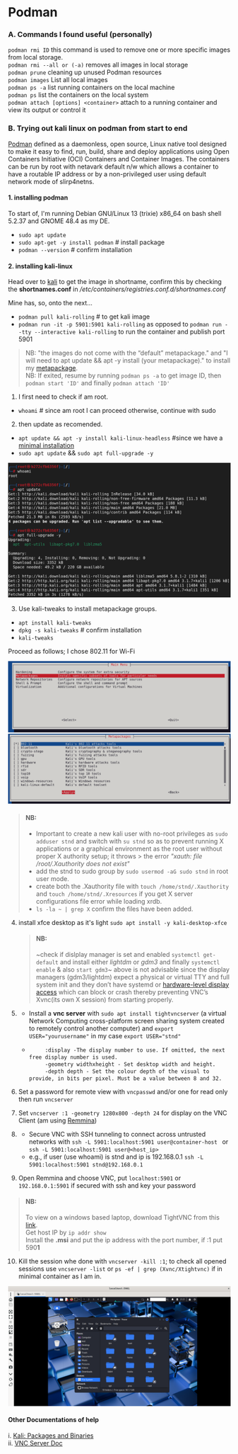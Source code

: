 # Podman

### A. Commands I found useful (personally)

   `podman rmi ID` this command is used to remove one or more specific images from local storage.  
   `podman rmi --all or (-a)`  removes all images in local storage  
   `podman prune` cleaning up unused Podman resources  
   `podman images` List all local images   
   `podman ps -a` list running containers on the local machine  
   `podman ps` list the containers on the local system  
   `podman attach [options] <container>` attach to a running container and view its output or control it  



### B. Trying out kali linux on podman from start to end

[Podman](https://docs.podman.io/en/latest/) defined as a daemonless, open source, Linux native tool designed to make it easy to find, run, build, share and deploy applications using Open Containers Initiative (OCI) Containers and Container Images. The containers can be run by root with netavark default n/w which allows a container to have a routable IP address or by a non-privileged user using default network mode of slirp4netns.

#### 1. installing podman

To start of, I'm running Debian GNU/Linux 13 (trixie) x86_64 on bash shell 5.2.37 and GNOME 48.4 as my DE.

- `sudo apt update`
- `sudo apt-get -y install podman` # install package
- `podman --version` # confirm installation


#### 2. installing kali-linux

Head over to [kali](https://www.kali.org/get-kali/#kali-containers) to get the image in shortname, confirm this by checking the **shortnames.conf**  in */etc/containers/registries.conf.d/shortnames.conf*

Mine has, so, onto the next...

- `podman pull kali-rolling` # to get kali image
- `podman run -it -p 5901:5901 kali-rolling` as opposed to `podman run --tty --interactive kali-rolling` to run the container and publish port 5901

> NB: "the images do not come with the “default” metapackage." and "I will need to apt update && apt -y install (your metapackage)." to install my [metapackage](https://www.kali.org/docs/general-use/metapackages/).  
NB: If exited, resume by running `podman ps -a` to get image ID, then `podman start 'ID'` and finally `podman attach 'ID'`

1. I first need to check if am root.

- `whoami` # since am root I can proceed otherwise, continue with sudo

2. then update as recomended.

- `apt update && apt -y install kali-linux-headless` #since we have a [minimal installation](https://www.kali.org/docs/troubleshooting/common-minimum-setup/) 
- `sudo apt update` && `sudo apt full-upgrade -y`

![kali image](imgs/kali_1.png)

3. Use kali-tweaks to install metapackage groups.

- `apt install kali-tweaks`
- `dpkg -s kali-tweaks` # confirm installation
- `kali-tweaks`

Proceed as follows; I chose 802.11 for Wi-Fi

![kali image](imgs/metapkg.png)
![kali image](imgs/Wifi_tool.png)

> #### NB:
> - Important to create a new kali user with no-root privileges as `sudo adduser stnd` and switch with `su stnd` so as to prevent running X applications or a graphical environment as the root user without proper X authority setup; it throws > the error *_"xauth: file /root/.Xauthority does not exist"_*
>  - add the stnd to sudo group by `sudo usermod -aG sudo stnd` in root user mode.
>  - create both the .Xauthority file with `touch /home/stnd/.Xauthority` and `touch /home/stnd/.Xresources` if you get X server configurations file error while loading xrdb.
>  - `ls -la ~ | grep X` confirm the files have been added.

4. install xfce desktop as it's light `sudo apt install -y kali-desktop-xfce`
   > #### NB:
   > ~check if dislplay manager is set and enabled `systemctl get-default` and install either *lightdm* or *gdm3* and finally `systemctl enable` & also    `start gdm3`~
   above is not advisable since the display managers (gdm3/lightdm) expect a physical or virtual TTY and full system init and they don’t have systemd or    [hardware-level display access](https://www.kali.org/get-kali/#kali-containers) which can block or crash thereby preventing VNC’s Xvnc(its own X         session) from starting properly.


5. - Install a **vnc server** with `sudo apt install tightvncserver` (a virtual Network Computing cross-platform screen sharing system created to remotely control another computer) and `export USER="yourusername"` in my case `export USER="stnd"`

   - ```
          :display -The display number to use. If omitted, the next free display number is used.
          -geometry widthxheight - Set desktop width and height.
          -depth depth - Set the colour depth of the visual to provide, in bits per pixel. Must be a value between 8 and 32.
     ```

6. Set a password for remote view with `vncpasswd` and/or one for read only then  run `vncserver`
7. Set `vncserver :1 -geometry 1280x800 -depth 24` for display on the VNC Client (am using [Remmina](https://remmina.org/))
8. - Secure VNC with SSH tunneling to connect across untrusted networks with `ssh -L 5901:localhost:5901 user@container-host
` or `ssh -L 5901:localhost:5901 user@<host_ip>`
   - e.g., if user (use whoami) is stnd and ip is 192.168.0.1 `ssh -L 5901:localhost:5901 stnd@192.168.0.1`

9. Open Remmina and choose VNC, put `localhost:5901` or `192.168.0.1:5901` if secured with ssh and key your password

> #### NB:
   > To view on a windows based laptop, download TightVNC from this [link](https://www.tightvnc.com/download/2.8.85/tightvnc-2.8.85-gpl-setup-64bit.msi).  
   > Get host IP by `ip addr show`  
   > Install the **.msi** and put the ip address with the port number, if :1 put 590**1**
10. Kill the session whe done with `vncserver -kill :1`; to check all opened sessions use `vncserver -list` or `ps -ef | grep (Xvnc/Xtightvnc)` if in minimal container as I am in.

![final image](imgs/final.png)


#### Other Documentations of help

i. [Kali: Packages and Binaries](https://www.kali.org/tools/kali-meta/)  
ii. [VNC Server Doc](https://www.commandlinux.com/man-page/man1/vncserver.1.html)

